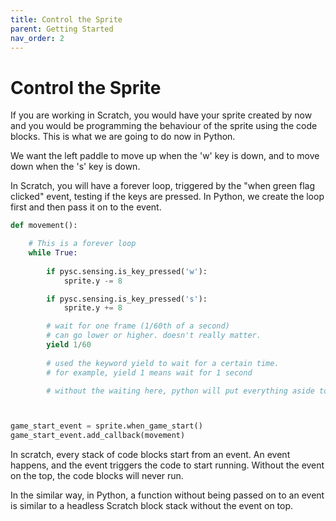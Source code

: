 ```yaml
---
title: Control the Sprite
parent: Getting Started
nav_order: 2
---
```

# Control the Sprite
If you are working in Scratch, you would have your sprite created by now and you would be programming the behaviour of the sprite using the code blocks. This is what we are going to do now in Python. 


We want the left paddle to move up when the 'w' key is down, and to move down when the 's' key is down. 

In Scratch, you will have a forever loop, triggered by the "when green flag clicked" event, testing if the keys are pressed. In Python, we create the loop first and then pass it on to the event. 

```python
def movement():

    # This is a forever loop
    while True: 
        
        if pysc.sensing.is_key_pressed('w'):
            sprite.y -= 8

        if pysc.sensing.is_key_pressed('s'):
            sprite.y += 8

        # wait for one frame (1/60th of a second)
        # can go lower or higher. doesn't really matter. 
        yield 1/60
    
        # used the keyword yield to wait for a certain time. 
        # for example, yield 1 means wait for 1 second 

        # without the waiting here, python will put everything aside to attempt to run the loop as quickly as possible and thus halt everything else in the program. yield 0 has no effect. 



game_start_event = sprite.when_game_start()
game_start_event.add_callback(movement)

```


In scratch, every stack of code blocks start from an event. An event happens, and the event triggers the code to start running. Without the event on the top, the code blocks will never run. 

In the similar way, in Python, a function without being passed on to an event is similar to a headless Scratch block stack without the event on top. 